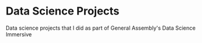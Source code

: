 # Data Science Projects
Data science projects that I did as part of General Assembly's Data Science Immersive
